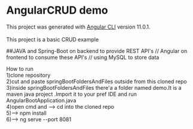 # AngularCRUD demo

This project was generated with [Angular CLI](https://github.com/angular/angular-cli) version 11.0.1.<br/><br/>
This project is a basic CRUD example 

##JAVA and Spring-Boot on backend to provide REST API's // Angular on frontend to consume these API's // using MySQL to store data

How to run<br/>
1)clone repository<br/>
2)cut and paste springBootFoldersAndFiles outside from this cloned repo<br/>
3)inside springBootFoldersAndFiles there'a a folder named demo.It is a maven java project .Import it to your pref IDE and run AngularBootApplication.java <br/>
4)open cmd and --> cd into the cloned repo <br/>
5)--> npm install <br/>
6)--> ng serve --port 8081 <br/>

